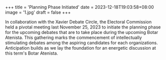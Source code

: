 +++
title = 'Planning Phase Initiated'
date = 2023-12-18T19:03:58+08:00
image = '1.jpg'
draft = false
+++

In collaboration with the Xavier Debate Circle, the Electoral Commission held a pivotal meeting last November 25, 2023 to initiate the planning phase for the upcoming debates that are to take place during the upcoming Botar Atenista. This gathering marks the commencement of intellectually stimulating debates among the aspiring candidates for each organizations. 
Anticipation builds as we lay the foundation for an energetic discussion at this term's Botar Atenista.
